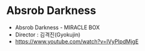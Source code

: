 # Absrob Darkness

- Absrob Darkness - MIRACLE BOX
- Director : 김격진(Gyokujin)
- https://www.youtube.com/watch?v=IVyPIpdMjgE

